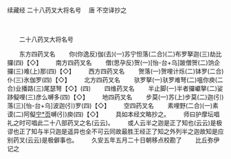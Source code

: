 续藏经   二十八药叉大将名号
　唐 不空译抄之

　　 

　　二十八药叉大将名号

　　东方四药叉名
　　你(你逸反)伽(去)(一)苏宁怛落(二合)(二)布罗拏迦(三)劫比攞(四)【◇】
　　南方四药叉名
　　僧(思孕反)贺(一)[怡-台+乌]跛僧贺(二)饷企攞(三)难(上)那(四)【◇】
　　西方四药叉名
　　贺落(一)贺哩计烁(二)钵罗(二合)仆(三)氷伽罗(四)【◇】
　　北方四药叉名
　　驮罗拏(一)驮罗难弩(二)嗢你庾(二合)业播路(三)尾瑟弩【◇】(四)
　　四维药叉名
　　半止脚(一)半者攞巘拏(二)娑跢儗哩(三)彦么嚩多(四)【◇】
　　地四药叉名
　　步莫(一)苏(上)步莫(二)迦(引)落(三)[怡-台+乌]波迦(引)罗(四)【◇】
　　空四药叉名
　　素哩野(二合)(一)素谟(二)阿儗[宁*页](二合三)嚩(引)庾(四)【◇】
　　具如本经文略抄之。
　　师曰护摩坛唱礼之时可唱此二十八部药叉之名(云云)。
　　或人云半之迦是正了知也(云云)是极谬也正了知与半只迦是遥异也全不可云同故最胜王经正了知之外列半之迦故知是应别药叉(云云)是极僻事也。
　　久安五年五月二十日朝移点校勘了
　　比丘弥伊记之
